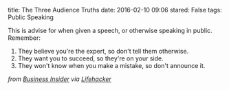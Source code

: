 title: The Three Audience Truths
date: 2016-02-10 09:06
stared: False
tags: Public Speaking

This is advise for when given a speech, or otherwise speaking in public. Remember:

1. They believe you're the expert, so don't tell them otherwise.
2. They want you to succeed, so they're on your side.
3. They won't know when you make a mistake, so don't announce it.

<!-- read more -->
*from [Business
Insider](http://www.businessinsider.com/how-to-calm-nerves-before-a-speech-2016-2)
via
[Lifehacker](http://lifehacker.com/remember-the-three-audience-truths-before-giving-a-sp-1758115278)*
